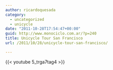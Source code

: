 ```yaml
---
author: ricardoquesada
category:
  - uncategorized
  - unicycle
date: "2011-10-28T17:54:47+00:00"
guid: http://www.monociclo.com.ar/?p=240
title: Unicycle Tour San Francisco
url: /2011/10/28/unicycle-tour-san-francisco/

---
```

{{< youtube 5\_trga7tag4 >}}
